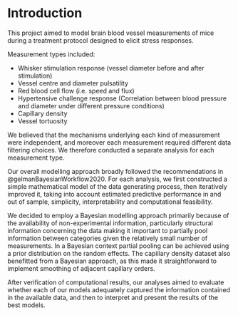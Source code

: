 # Introduction

This project aimed to model brain blood vessel measurements of mice during a
treatment protocol designed to elicit stress responses. 

Measurement types included:

- Whisker stimulation response (vessel diameter before and after stimulation)
- Vessel centre and diameter pulsatility 
- Red blood cell flow (i.e. speed and flux)
- Hypertensive challenge response (Correlation between blood pressure and
diameter under different pressure conditions)
- Capillary density
- Vessel tortuosity

We believed that the mechanisms underlying each kind of measurement were
independent, and moreover each measurement required different data filtering
choices. We therefore conducted a separate analysis for each measurement type.

Our overall modelling approach broadly followed the recommendations in
@gelmanBayesianWorkflow2020. For each analysis, we first constructed a simple
mathematical model of the data generating process, then iteratively improved
it, taking into account estimated predictive performance in and out of sample,
simplicity, interpretability and computational feasibility.

We decided to employ a Bayesian modelling approach primarily because of
the availability of non-experimental information, particularly structural
information concerning the data making it important to partially pool
information between categories given the relatively small number of
measurements. In a Bayesian context partial pooling can be achieved using
a prior distribution on the random effects. The capillary density dataset
also benefitted from a Bayesian approach, as this made it straightforward to
implement smoothing of adjacent capillary orders.

After verification of computational results, our analyses aimed to evaluate
whether each of our models adequately captured the information contained in
the available data, and then to interpret and present the results of the best
models.
